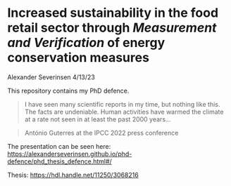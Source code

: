 Increased sustainability in the food retail sector through *Measurement
and Verification* of energy conservation measures
================
Alexander Severinsen
4/13/23

This repository contains my PhD defence.

> I have seen many scientific reports in my time, but nothing like this.
> The facts are undeniable. Human activities have warmed the climate at
> a rate not seen in at least the past 2000 years…

> António Guterres at the IPCC 2022 press conference

The presentation can be seen here:
<https://alexanderseverinsen.github.io/phd-defence/phd_thesis_defence.html#/>

Thesis: <https://hdl.handle.net/11250/3068216>
